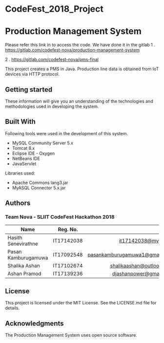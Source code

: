 # CodeFest_2018_Project

# Production Management System

Please refer this link in to access the code. We have done it in the gitlab
1  . https://gitlab.com/codefest-nova/production-management-system

2 .  https://gitlab.com/codefest-nova/pms-final


This project creates a PMS in Java. Production line data is obtained from IoT devices via HTTP protocol.

## Getting started
These information will give you an understanding of the technologies and methodologies used in developing the system.

## Built With
Following tools were used in the development of this system.
+ MySQL Community Server 5.x
+ Tomcat 8.x
+ Eclipse IDE - Oxygen
+ NetBeans IDE
+ JavaServlet

Libraries used:
+ Apache Commons lang3.jar
+ MyASQL Connector 5.x.jar

## Authors
### Team Nova - SLIIT CodeFest Hackathon 2018

| Name        | Reg. No.           | Email  |
| ------------- |:-------------:| -----:|
| Hasith Senevirathne      | IT17142038 | it17142038@my.sliit.lk |
| Pasan Kamburugamuwa      | IT17092548      |   pasankamburugamuwa1@gmail.com |
| Shalika Ashan | IT17102674      |    shalikaashan@outlook.com |
| Ashan Pramod | IT17139236      |    djashanpower@gmail.com |


## License
This project is licensed under the MIT License. See the LICENSE.md file for details.

## Acknowledgments
The Production Management System uses open source software.
